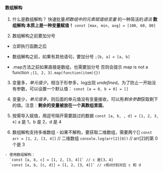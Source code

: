 #### 数组解构

  1. 什么是数组解构？
  快速批量*把数组中的元素赋值给变量* 的一种简洁的*语法*
  **数组解构 本质上是一种变量赋值！**
  `const [max, min, avg] = [100, 60, 80]`

  2. 数组解构之前要加分号

  - 立即执行函数之后

  - 数组解构之前，如果有其他语句，要加分号
    `;[b, a] = [a, b]`

  - .map方法之前如果直接是数组，也需要加分号
      否则会提示 map is not a function
    `;[1, 2, 3].map(function(item){})`
  
  3. 变量多，*单元值少*，相当于形参多，log出现 *undefined*。为了防止一开始没有参数，可以设置一个默认值：
    `const [a = 0, b = 0] = []`

  4. 变量少，*单元值多*，则后面的单元值没有变量接收，可以用*剩余参数*获取剩下的值。注意：**剩余的变量被放在一个真数组里面**。

  5. 按需导入赋值，用逗号隔开需要跳过的数据
    `const [a, b, , d] = [1, 2, 3, 4]`
    a 是 1，b 是 2，d 是 4

  6. 数组解构支持多维数组
    - 如果不解构，要获取二维数组，需要两个[]
      `const arr = [1, 2, [3, 4]]` // 二维数组
      `console.log(arr[2][0])` // arr[2]的第 0 个是 3

    - 使用数组解构：
      `const [a, b, c] = [1, 2, [3, 4]]` // c 是[3，4]
      `const [a, b, [c, d]] = [1, 2, [3, 4]]` // c和d分别对应 c 和 d
      